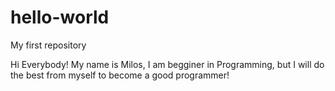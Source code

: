 # hello-world
My first repository




Hi Everybody!
My name is Milos, I am begginer in Programming, but I will do the best from myself to become a good programmer!
